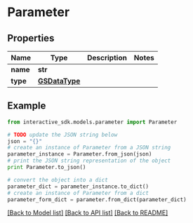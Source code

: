 # Parameter


## Properties

Name | Type | Description | Notes
------------ | ------------- | ------------- | -------------
**name** | **str** |  | 
**type** | [**GSDataType**](GSDataType.md) |  | 

## Example

```python
from interactive_sdk.models.parameter import Parameter

# TODO update the JSON string below
json = "{}"
# create an instance of Parameter from a JSON string
parameter_instance = Parameter.from_json(json)
# print the JSON string representation of the object
print Parameter.to_json()

# convert the object into a dict
parameter_dict = parameter_instance.to_dict()
# create an instance of Parameter from a dict
parameter_form_dict = parameter.from_dict(parameter_dict)
```
[[Back to Model list]](../README.md#documentation-for-models) [[Back to API list]](../README.md#documentation-for-api-endpoints) [[Back to README]](../README.md)


